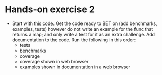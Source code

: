 # Hands-on exercise 2

- Start with [this code](../code_samples/010-ninja-level-thirteen/02/01-code-starting). Get the code ready to BET on (add benchmarks, examples, tests) however do not write an example for the func that returns a map; and only write a test for it as an extra challenge. Add documentation to the code. Run the following in this order:
  - tests
  - benchmarks
  - coverage
  - coverage shown in web browser
  - examples shown in documentation in a web browser
